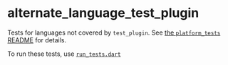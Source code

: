 # alternate_language_test_plugin

Tests for languages not covered by `test_plugin`.
See [the `platform_tests` README](../README.md) for details.

To run these tests, use [`run_tests.dart`](../tool/run_tests.dart)
